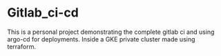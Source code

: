 # Gitlab_ci-cd
This is a personal project demonstrating the complete gitlab ci and using argo-cd for deployments. Inside a GKE private cluster made using terraform.
